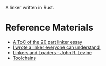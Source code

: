 A linker written in Rust.

# Reference Materials
* [A ToC of the 20 part linker essay](https://lwn.net/Articles/276782/)
* [I wrote a linker everyone can understand!](https://briancallahan.net/blog/20210609.html)
* [Linkers and Loaders - John R. Levine](https://www.amazon.com/Linkers-Kaufmann-Software-Engineering-Programming/dp/1558604960)
* [Toolchains](https://www.toolchains.net/)
